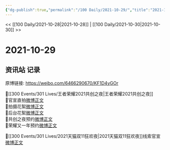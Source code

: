 ```yaml
---
{"dg-publish":true,"permalink":"/100 Daily/2021-10-29/","title":"2021-10-29","created":"2022-12-23T11:46:22.000+08:00","updated":"2023-02-26T00:50:23.000+08:00"}
---
```



<< [[100 Daily/2021-10-28\|2021-10-28]] | [[100 Daily/2021-10-30\|2021-10-30]] >>

# 2021-10-29

## 资讯站 记录

原博链接: https://weibo.com/6466290670/KF1D4yGOr

🌟[[300 Events/301 Lives/王者荣耀2021共创之夜\|王者荣耀2021共创之夜]]  
💫官宣直拍[微博正文](https://m.weibo.cn/6466290670/4697634768159986)  
💫拍摄花絮[微博正文](https://m.weibo.cn/6466290670/4697633970979575)  
💫后台花絮[微博正文](https://m.weibo.cn/6466290670/4697635673868247)  
💫共创之夜预约[微博正文](https://m.weibo.cn/6466290670/4697734130959531)  
💫荣耀又一年预约[微博正文](https://m.weibo.cn/6466290670/4697734550128054)

🌟[[300 Events/301 Lives/2021天猫双11狂欢夜\|2021天猫双11狂欢夜]]线索官宣[微博正文](https://m.weibo.cn/6466290670/4697639176112682)
